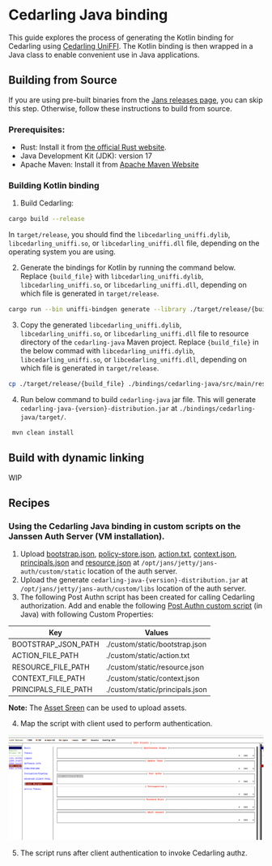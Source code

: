 # Cedarling Java binding

This guide explores the process of generating the Kotlin binding for Cedarling using [Cedarling UniFFI](https://github.com/JanssenProject/jans/tree/main/jans-cedarling/bindings/cedarling_uniffi). The Kotlin binding is then wrapped in a Java class to enable convenient use in Java applications.

## Building from Source

If you are using pre-built binaries from the [Jans releases page](https://github.com/JanssenProject/jans/releases), you can skip this step. Otherwise, follow these instructions to build from source.

### Prerequisites:

- Rust: Install it from [the official Rust website](https://www.rust-lang.org/tools/install).
- Java Development Kit (JDK): version 17
- Apache Maven: Install it from [Apache Maven Website](https://maven.apache.org/download.cgi)

### Building Kotlin binding

1. Build Cedarling:

```bash
cargo build --release
```
In `target/release`, you should find the `libcedarling_uniffi.dylib`, `libcedarling_uniffi.so`, or `libcedarling_uniffi.dll` file, depending on the operating system you are using.

2. Generate the bindings for Kotlin by running the command below. Replace `{build_file}` with `libcedarling_uniffi.dylib`, `libcedarling_uniffi.so`, or `libcedarling_uniffi.dll`, depending on which file is generated in `target/release`.

```bash
cargo run --bin uniffi-bindgen generate --library ./target/release/{build_file} --language kotlin --out-dir ./bindings/cedarling-java/src/main/kotlin/io/jans/cedarling
```

3. Copy the generated `libcedarling_uniffi.dylib`, `libcedarling_uniffi.so`, or `libcedarling_uniffi.dll` file to resource directory of the `cedarling-java` Maven project. Replace `{build_file}` in the below commad with `libcedarling_uniffi.dylib`, `libcedarling_uniffi.so`, or `libcedarling_uniffi.dll`, depending on which file is generated in `target/release`.

```bash
cp ./target/release/{build_file} ./bindings/cedarling-java/src/main/resources
```

4. Run below command to build `cedarling-java` jar file. This will generate `cedarling-java-{version}-distribution.jar` at `./bindings/cedarling-java/target/`.

```bash
 mvn clean install
```

## Build  with dynamic linking

WIP

## Recipes

### Using the Cedarling Java binding in custom scripts on the Janssen Auth Server (VM installation).

1. Upload [bootstrap.json](./docs/bootstrap.json), [policy-store.json](./docs/policy-store.json), [action.txt](./docs/action.txt), [context.json](./docs/context.json), [principals.json](./docs/principals.json) and [resource.json](./docs/resource.json) at `/opt/jans/jetty/jans-auth/custom/static` location of the auth server.
2. Upload the generate `cedarling-java-{version}-distribution.jar` at `/opt/jans/jetty/jans-auth/custom/libs` location of the auth server.
3. The following Post Authn script has been created for calling Cedarling authorization. Add and enable the following [Post Authn custom script](./docs/sample_cedarling_post_authn.txt) (in Java) with following Custom Properties:

|Key|Values|
|---|------|
|BOOTSTRAP_JSON_PATH|./custom/static/bootstrap.json|
|ACTION_FILE_PATH|./custom/static/action.txt|
|RESOURCE_FILE_PATH|./custom/static/resource.json|
|CONTEXT_FILE_PATH|./custom/static/context.json|
|PRINCIPALS_FILE_PATH|./custom/static/principals.json|

**Note:** The [Asset Sreen](https://docs.jans.io/v1.6.0/janssen-server/config-guide/custom-assets-configuration/#asset-screen) can be used to upload assets.

4. Map the script with client used to perform authentication.

![](./docs/mapping_post_authn_script_with_client.png)

5. The script runs after client authentication to invoke Cedarling authz.
